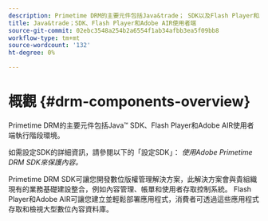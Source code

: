 ```yaml
---
description: Primetime DRM的主要元件包括Java&trade； SDK以及Flash Player和Adobe AIR使用者端執行階段環境。
title: Java&trade；SDK、Flash Player和Adobe AIR使用者端
source-git-commit: 02ebc3548a254b2a6554f1ab34afbb3ea5f09bb8
workflow-type: tm+mt
source-wordcount: '132'
ht-degree: 0%

---
```


# 概觀 {#drm-components-overview}

Primetime DRM的主要元件包括Java™ SDK、Flash Player和Adobe AIR使用者端執行階段環境。

如需設定SDK的詳細資訊，請參閱以下的「設定SDK」： *使用Adobe Primetime DRM SDK來保護內容。*

Primetime DRM SDK可讓您開發數位版權管理解決方案，此解決方案會與貴組織現有的業務基礎建設整合，例如內容管理、帳單和使用者存取控制系統。 Flash Player和Adobe AIR可讓您建立並輕鬆部署應用程式，消費者可透過這些應用程式存取和檢視大型數位內容資料庫。
